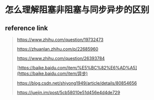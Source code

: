 # 怎么理解阻塞非阻塞与同步异步的区别

## reference link

>  https://www.zhihu.com/question/19732473 
>
>  https://zhuanlan.zhihu.com/p/22685960 
>
>  https://www.zhihu.com/question/26393784 
>
>  [https://baike.baidu.com/item/%E5%BC%82%E6%AD%A5](https://baike.baidu.com/item/异步) 
>
>  https://blog.csdn.net/shiyong1949/article/details/80854656 
>
>  https://juejin.im/post/5cb58010e51d456e4d4de729 

